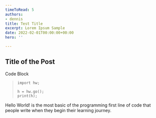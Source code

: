 ```yaml
---
timeToRead: 5
authors:
- dennis
title: Test Title
excerpt: Lorem Ipsum Sample
date: 2022-02-01T00:00:00+00:00
hero: ''

---
```

## Title of the Post

Code Block

>     import hw;
>     
>     h = hw.go();
>     print(h);

Hello World! is the most basic of the programming first line of code that people write when they begin their learning journey.